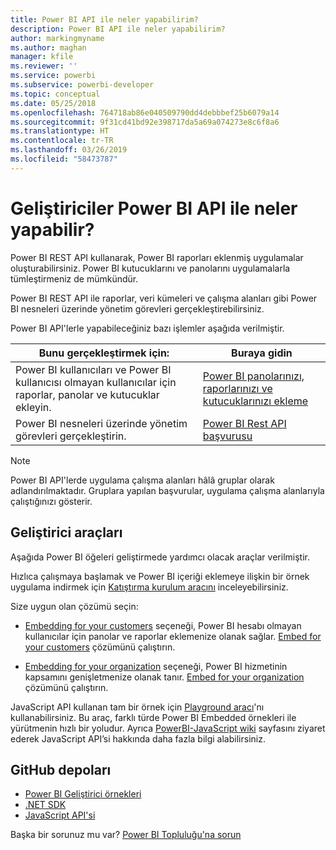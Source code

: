 ```yaml
---
title: Power BI API ile neler yapabilirim?
description: Power BI API ile neler yapabilirim?
author: markingmyname
ms.author: maghan
manager: kfile
ms.reviewer: ''
ms.service: powerbi
ms.subservice: powerbi-developer
ms.topic: conceptual
ms.date: 05/25/2018
ms.openlocfilehash: 764718ab86e040509790dd4debbbef25b6079a14
ms.sourcegitcommit: 9f31cd41bd92e398717da5a69a074273e8c6f8a6
ms.translationtype: HT
ms.contentlocale: tr-TR
ms.lasthandoff: 03/26/2019
ms.locfileid: "58473787"
---
```

# <a name="what-can-developers-do-with-the-power-bi-api"></a>Geliştiriciler Power BI API ile neler yapabilir?

Power BI REST API kullanarak, Power BI raporları eklenmiş uygulamalar oluşturabilirsiniz. Power BI kutucuklarını ve panolarını uygulamalarla tümleştirmeniz de mümkündür.

Power BI REST API ile raporlar, veri kümeleri ve çalışma alanları gibi Power BI nesneleri üzerinde yönetim görevleri gerçekleştirebilirsiniz.

Power BI API'lerle yapabileceğiniz bazı işlemler aşağıda verilmiştir.

| **Bunu gerçekleştirmek için:** | **Buraya gidin** |
| --- | --- |
| Power BI kullanıcıları ve Power BI kullanıcısı olmayan kullanıcılar için raporlar, panolar ve kutucuklar ekleyin. |[Power BI panolarınızı, raporlarınızı ve kutucuklarınızı ekleme](embedding-content.md) |
| Power BI nesneleri üzerinde yönetim görevleri gerçekleştirin. |[Power BI Rest API başvurusu](https://docs.microsoft.com/rest/api/power-bi/) |

> [!NOTE]
> Power BI API'lerde uygulama çalışma alanları hâlâ gruplar olarak adlandırılmaktadır. Gruplara yapılan başvurular, uygulama çalışma alanlarıyla çalıştığınızı gösterir.

## <a name="developer-tools"></a>Geliştirici araçları

Aşağıda Power BI öğeleri geliştirmede yardımcı olacak araçlar verilmiştir.

Hızlıca çalışmaya başlamak ve Power BI içeriği eklemeye ilişkin bir örnek uygulama indirmek için [Katıştırma kurulum aracını](https://aka.ms/embedsetup) inceleyebilirsiniz.

Size uygun olan çözümü seçin:

* [Embedding for your customers](embedding.md#embedding-for-your-customers) seçeneği, Power BI hesabı olmayan kullanıcılar için panolar ve raporlar eklemenize olanak sağlar. [Embed for your customers](https://aka.ms/embedsetup/AppOwnsData) çözümünü çalıştırın.

* [Embedding for your organization](embedding.md#embedding-for-your-organization) seçeneği, Power BI hizmetinin kapsamını genişletmenize olanak tanır. [Embed for your organization](https://aka.ms/embedsetup/UserOwnsData) çözümünü çalıştırın.

JavaScript API kullanan tam bir örnek için [Playground aracı](https://microsoft.github.io/PowerBI-JavaScript/demo)'nı kullanabilirsiniz. Bu araç, farklı türde Power BI Embedded örnekleri ile yürütmenin hızlı bir yoludur. Ayrıca [PowerBI-JavaScript wiki](https://github.com/Microsoft/powerbi-javascript/wiki) sayfasını ziyaret ederek JavaScript API’si hakkında daha fazla bilgi alabilirsiniz.

## <a name="github-repositories"></a>GitHub depoları

* [Power BI Geliştirici örnekleri](https://github.com/Microsoft/PowerBI-Developer-Samples)
* [.NET SDK](https://github.com/Microsoft/PowerBI-CSharp)
* [JavaScript API'si](https://github.com/Microsoft/PowerBI-JavaScript)

Başka bir sorunuz mu var? [Power BI Topluluğu'na sorun](http://community.powerbi.com/)
